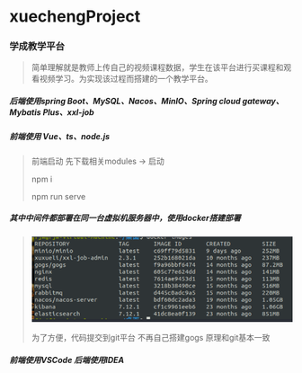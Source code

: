 # xuechengProject

### 学成教学平台

> 简单理解就是教师上传自己的视频课程数据，学生在该平台进行买课程和观看视频学习。为实现该过程而搭建的一个教学平台。

##### 后端使用spring Boot、MySQL、Nacos、MinIO、Spring cloud gateway、Mybatis Plus、xxl-job

##### 前端使用 Vue、ts、node.js

> 前端启动 先下载相关modules -> 启动
> 
> npm i
> 
> npm run serve

##### 其中中间件都部署在同一台虚拟机服务器中，使用docker搭建部署

> ![虚拟机中间件.png](./img/虚拟机中间件.png)
> 
> 为了方便，代码提交到git平台 不再自己搭建gogs 原理和git基本一致

##### 前端使用VSCode 后端使用IDEA
